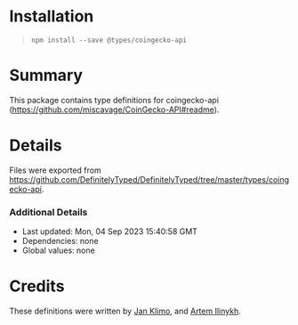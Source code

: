 # Installation
> `npm install --save @types/coingecko-api`

# Summary
This package contains type definitions for coingecko-api (https://github.com/miscavage/CoinGecko-API#readme).

# Details
Files were exported from https://github.com/DefinitelyTyped/DefinitelyTyped/tree/master/types/coingecko-api.

### Additional Details
 * Last updated: Mon, 04 Sep 2023 15:40:58 GMT
 * Dependencies: none
 * Global values: none

# Credits
These definitions were written by [Jan Klimo](https://github.com/janklimo), and [Artem Ilinykh](https://github.com/singlesly).

